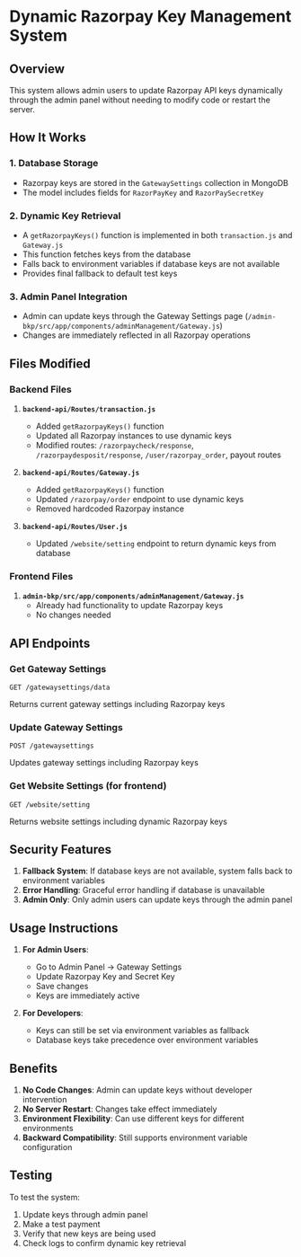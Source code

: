 # Dynamic Razorpay Key Management System

## Overview
This system allows admin users to update Razorpay API keys dynamically through the admin panel without needing to modify code or restart the server.

## How It Works

### 1. Database Storage
- Razorpay keys are stored in the `GatewaySettings` collection in MongoDB
- The model includes fields for `RazorPayKey` and `RazorPaySecretKey`

### 2. Dynamic Key Retrieval
- A `getRazorpayKeys()` function is implemented in both `transaction.js` and `Gateway.js`
- This function fetches keys from the database
- Falls back to environment variables if database keys are not available
- Provides final fallback to default test keys

### 3. Admin Panel Integration
- Admin can update keys through the Gateway Settings page (`/admin-bkp/src/app/components/adminManagement/Gateway.js`)
- Changes are immediately reflected in all Razorpay operations

## Files Modified

### Backend Files
1. **`backend-api/Routes/transaction.js`**
   - Added `getRazorpayKeys()` function
   - Updated all Razorpay instances to use dynamic keys
   - Modified routes: `/razorpaycheck/response`, `/razorpaydesposit/response`, `/user/razorpay_order`, payout routes

2. **`backend-api/Routes/Gateway.js`**
   - Added `getRazorpayKeys()` function
   - Updated `/razorpay/order` endpoint to use dynamic keys
   - Removed hardcoded Razorpay instance

3. **`backend-api/Routes/User.js`**
   - Updated `/website/setting` endpoint to return dynamic keys from database

### Frontend Files
1. **`admin-bkp/src/app/components/adminManagement/Gateway.js`**
   - Already had functionality to update Razorpay keys
   - No changes needed

## API Endpoints

### Get Gateway Settings
```
GET /gatewaysettings/data
```
Returns current gateway settings including Razorpay keys

### Update Gateway Settings
```
POST /gatewaysettings
```
Updates gateway settings including Razorpay keys

### Get Website Settings (for frontend)
```
GET /website/setting
```
Returns website settings including dynamic Razorpay keys

## Security Features

1. **Fallback System**: If database keys are not available, system falls back to environment variables
2. **Error Handling**: Graceful error handling if database is unavailable
3. **Admin Only**: Only admin users can update keys through the admin panel

## Usage Instructions

1. **For Admin Users**:
   - Go to Admin Panel → Gateway Settings
   - Update Razorpay Key and Secret Key
   - Save changes
   - Keys are immediately active

2. **For Developers**:
   - Keys can still be set via environment variables as fallback
   - Database keys take precedence over environment variables

## Benefits

1. **No Code Changes**: Admin can update keys without developer intervention
2. **No Server Restart**: Changes take effect immediately
3. **Environment Flexibility**: Can use different keys for different environments
4. **Backward Compatibility**: Still supports environment variable configuration

## Testing

To test the system:
1. Update keys through admin panel
2. Make a test payment
3. Verify that new keys are being used
4. Check logs to confirm dynamic key retrieval 